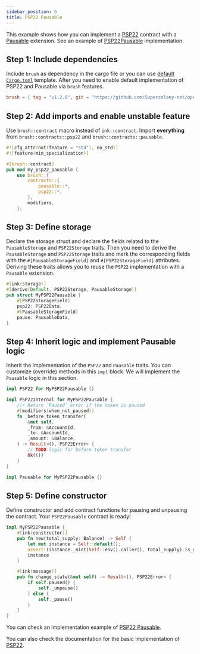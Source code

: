 ```yaml
---
sidebar_position: 6
title: PSP22 Pausable
---
```


This example shows how you can implement a [PSP22](https://github.com/Supercolony-net/openbrush-contracts/tree/main/contracts/token/psp22) contract with a [Pausable](https://github.com/Supercolony-net/openbrush-contracts/tree/main/contracts/security/pausable) extension. See an example of [PSP22Pausable](https://github.com/Supercolony-net/openbrush-contracts/tree/main/examples/psp22_extensions/pausable) implementation.

## Step 1: Include dependencies

Include `brush` as dependency in the cargo file or you can use [default `Cargo.toml`](/smart-contracts/overview#the-default-toml-of-your-project-with-openbrush) template.
After you need to enable default implementation of PSP22 and Pausable via `brush` features.

```toml
brush = { tag = "v1.2.0", git = "https://github.com/Supercolony-net/openbrush-contracts", default-features = false, features = ["psp22", "pausable"] }
```

## Step 2: Add imports and enable unstable feature

Use `brush::contract` macro instead of `ink::contract`. Import **everything** from `brush::contracts::psp22` and `brush::contracts::pausable`.

```rust
#![cfg_attr(not(feature = "std"), no_std)]
#![feature(min_specialization)]

#[brush::contract]
pub mod my_psp22_pausable {
    use brush::{
        contracts::{
            pausable::*,
            psp22::*,
        },
        modifiers,
    };
```

## Step 3: Define storage

Declare the storage struct and declare the fields related to the `PausableStorage` and `PSP22Storage` traits. Then you need to derive the `PausableStorage` and `PSP22Storage` traits and mark the corresponding fields with the `#[PausableStorageField]` and `#[PSP22StorageField]` attributes. Deriving these traits allows you to reuse the `PSP22` implementation with a `Pausable` extension.

```rust
#[ink(storage)]
#[derive(Default, PSP22Storage, PausableStorage)]
pub struct MyPSP22Pausable {
    #[PSP22StorageField]
    psp22: PSP22Data,
    #[PausableStorageField]
    pause: PausableData,
}
```

## Step 4: Inherit logic and implement Pausable logic

Inherit the implementation of the `PSP22` and `Pausable` traits. You can customize (override) methods in this `impl` block. We will implement the `Pausable` logic in this section.

```rust
impl PSP22 for MyPSP22Pausable {}

impl PSP22Internal for MyPSP22Pausable {
    /// Return `Paused` error if the token is paused
    #[modifiers(when_not_paused)]
    fn _before_token_transfer(
        &mut self,
        _from: &AccountId,
        _to: &AccountId,
        _amount: &Balance,
    ) -> Result<(), PSP22Error> {
        // TODO logic for before token transfer
        Ok(())
    }
}

impl Pausable for MyPSP22Pausable {}
```

## Step 5: Define constructor

Define constructor and add contract functions for pausing and unpausing the contract. Your `PSP22Pausable` contract is ready!

```rust
impl MyPSP22Pausable {
    #[ink(constructor)]
    pub fn new(total_supply: Balance) -> Self {
        let mut instance = Self::default();
        assert!(instance._mint(Self::env().caller(), total_supply).is_ok());
        instance
    }

    #[ink(message)]
    pub fn change_state(&mut self) -> Result<(), PSP22Error> {
        if self.paused() {
            self._unpause()
        } else {
            self._pause()
        }
    }
}
```

You can check an implementation example of [PSP22 Pausable](https://github.com/Supercolony-net/openbrush-contracts/tree/main/examples/psp22_extensions/pausable).

You can also check the documentation for the basic implementation of [PSP22](../psp22.md).
